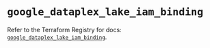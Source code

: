 # `google_dataplex_lake_iam_binding`

Refer to the Terraform Registry for docs: [`google_dataplex_lake_iam_binding`](https://registry.terraform.io/providers/hashicorp/google-beta/6.47.0/docs/resources/google_dataplex_lake_iam_binding).
